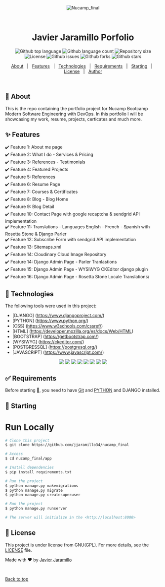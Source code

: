 <div align="center" id="top"> 
  <img src="./.github/app.gif" alt="Nucamp_final" />

  &#xa0;

  <!-- <a href="https://nucamp_final.netlify.app">Demo</a> -->
</div>

<h1 align="center">Javier Jaramillo Porfolio</h1>

<p align="center">
  <img alt="Github top language" src="https://img.shields.io/github/languages/top/jjaramillo34/nucampfinal?color=56BEB8">

  <img alt="Github language count" src="https://img.shields.io/github/languages/count/jjaramillo34/nucampfinal?color=56BEB8">

  <img alt="Repository size" src="https://img.shields.io/github/repo-size/jjaramillo34/nucampfinal?color=56BEB8">

  <img alt="License" src="https://img.shields.io/github/license/jjaramillo34/nucampfinal?color=56BEB8">

  <img alt="Github issues" src="https://img.shields.io/github/issues/jjaramillo34/nucampfinal?color=56BEB8" />

  <img alt="Github forks" src="https://img.shields.io/github/forks/jjaramillo34/nucampfinal?color=56BEB8" /> 

  <img alt="Github stars" src="https://img.shields.io/github/stars/jjaramillo34/nucampfinal?color=56BEB8" />
</p>

<!-- Status -->

<!-- <h4 align="center"> 
	🚧  Nucamp_final 🚀 Under construction...  🚧
</h4> 

<hr> -->

<p align="center">
  <a href="#dart-about">About</a> &#xa0; | &#xa0; 
  <a href="#sparkles-features">Features</a> &#xa0; | &#xa0;
  <a href="#rocket-technologies">Technologies</a> &#xa0; | &#xa0;
  <a href="#white_check_mark-requirements">Requirements</a> &#xa0; | &#xa0;
  <a href="#checkered_flag-starting">Starting</a> &#xa0; | &#xa0;
  <a href="#memo-license">License</a> &#xa0; | &#xa0;
  <a href="https://github.com/jjaramillo34" target="_blank">Author</a>
</p>

<br>

## :dart: About ##

This is the repo containing the portfolio project for Nucamp Bootcamp Modern Software Engineering with DevOps.
In this portfolio I will be showcasing my work, resume, projects, certicates and much more.

## :sparkles: Features ##

:heavy_check_mark: Feature 1: About me page\
:heavy_check_mark: Feature 2: What I do - Services & Pricing\
:heavy_check_mark: Feature 3: References - Testimonials\
:heavy_check_mark: Feature 4: Featured Projects\
:heavy_check_mark: Feature 5: References\
:heavy_check_mark: Feature 6: Resume Page\
:heavy_check_mark: Feature 7: Courses & Certificates\
:heavy_check_mark: Feature 8: Blog - Blog Home\
:heavy_check_mark: Feature 9: Blog Detail\
:heavy_check_mark: Feature 10: Contact Page with google recaptcha & sendgrid API implementation\
:heavy_check_mark: Feature 11: Translations - Languages English - French - Spanish with Rosetta Stone & Django Parler\
:heavy_check_mark: Feature 12: Subscribe Form with sendgrid API implementation\
:heavy_check_mark: Feature 13: Sitemaps.xml\
:heavy_check_mark: Feature 14: Cloudinary Cloud Image Repository\
:heavy_check_mark: Feature 14: Django Admin Page - Parler Tranlastions\
:heavy_check_mark: Feature 15: Django Admin Page - WYSIWYG CKEditor django plugin\
:heavy_check_mark: Feature 16: Django Admin Page - Rosetta Stone Locale Translations\

## :rocket: Technologies ##

The following tools were used in this project:

- [DJANGO] (https://www.djangoproject.com/)
- [PYTHON] (https://www.python.org/)
- [CSS] (https://www.w3schools.com/cssref/)
- [HTML] (https://developer.mozilla.org/es/docs/Web/HTML)
- [BOOTSTRAP] (https://getbootstrap.com/)
- [WYSIWYG] (https://ckeditor.com/)
- [POSTGRESSQL] (https://postgresql.org/)
- [JAVASCRIPT] (https://www.javascript.com/)

<p align="center">
  <img src="https://img.shields.io/badge/Python-FFD43B?style=for-the-badge&logo=python&logoColor=blue"/>
  <img src="https://img.shields.io/badge/HTML-239120?style=for-the-badge&logo=html5&logoColor=white"/> 
  <img src="https://img.shields.io/badge/CSS3-1572B6?style=for-the-badge&logo=css3&logoColor=white"/>
  <img src="https://img.shields.io/badge/Bootstrap-563D7C?style=for-the-badge&logo=bootstrap&logoColor=white"/>
  <img src="https://img.shields.io/badge/Django-092E20?style=for-the-badge&logo=django&logoColor=white"/>
  <img src="https://img.shields.io/badge/Heroku-430098?style=for-the-badge&logo=heroku&logoColor=white"/>
  <img src="https://img.shields.io/badge/PostgreSQL-316192?style=for-the-badge&logo=postgresql&logoColor=white"/>
  <img src="https://img.shields.io/badge/JavaScript-F7DF1E?style=for-the-badge&logo=javascript&logoColor=black" />
</p>

## :white_check_mark: Requirements ##

Before starting :checkered_flag:, you need to have [Git](https://git-scm.com) and [PYTHON]() and DJANGO installed.

## :checkered_flag: Starting ##
# Run Locally

```bash
# Clone this project
$ git clone https://github.com/jjaramillo34/nucamp_final

# Access
$ cd nucamp_final/app

# Install dependencies
$ pip install requirements.txt

# Run the project
$ python manage.py makemigrations
$ python manage.py migrate
$ python manage.py createsuperuser

# Run the project
$ python manage.py runserver

# The server will initialize in the <http://localhost:8000>
```

## :memo: License ##

This project is under license from GNU(GPL). For more details, see the [LICENSE](LICENSE.md) file.


Made with :heart: by <a href="https://github.com/jjaramillo34" target="_blank">Javier Jaramillo</a>

&#xa0;

<a href="#top">Back to top</a>
